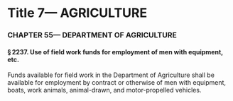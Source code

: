 
# Title 7— AGRICULTURE
### CHAPTER 55— DEPARTMENT OF AGRICULTURE
#### § 2237. Use of field work funds for employment of men with equipment, etc.

Funds available for field work in the Department of Agriculture shall be available for employment by contract or otherwise of men with equipment, boats, work animals, animal-drawn, and motor-propelled vehicles.
